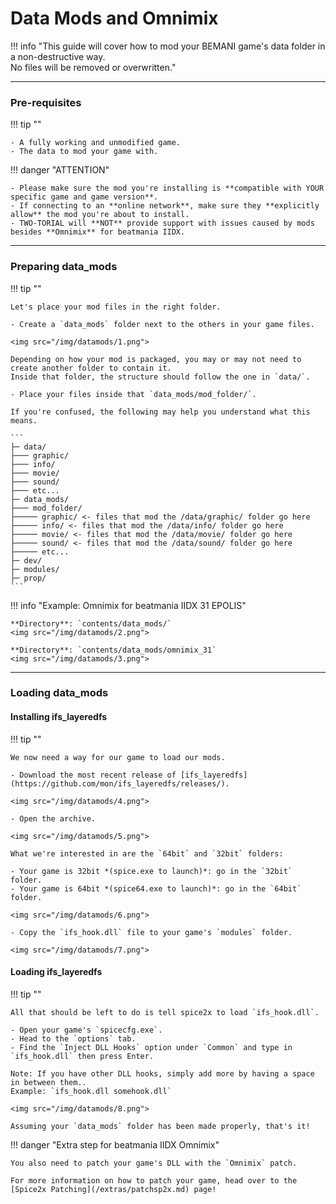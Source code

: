 # Data Mods and Omnimix

!!! info "This guide will cover how to mod your BEMANI game's data folder in a non-destructive way.<br>No files will be removed or overwritten."

---
### Pre-requisites

!!! tip ""

	- A fully working and unmodified game.
	- The data to mod your game with.

!!! danger "ATTENTION"

	- Please make sure the mod you're installing is **compatible with YOUR specific game and game version**.
	- If connecting to an **online network**, make sure they **explicitly allow** the mod you're about to install.
	- TWO-TORIAL will **NOT** provide support with issues caused by mods besides **Omnimix** for beatmania IIDX.

---
### Preparing data_mods

!!! tip ""

	Let's place your mod files in the right folder.

	- Create a `data_mods` folder next to the others in your game files.

	<img src="/img/datamods/1.png">

	Depending on how your mod is packaged, you may or may not need to create another folder to contain it.  
	Inside that folder, the structure should follow the one in `data/`.

	- Place your files inside that `data_mods/mod_folder/`.

	If you're confused, the following may help you understand what this means.

	```
	├─ data/
	├─── graphic/
	├─── info/
	├─── movie/
	├─── sound/
	├─── etc...
	├─ data_mods/  
	├─── mod_folder/
	├───── graphic/ <- files that mod the /data/graphic/ folder go here
	├───── info/ <- files that mod the /data/info/ folder go here
	├───── movie/ <- files that mod the /data/movie/ folder go here
	├───── sound/ <- files that mod the /data/sound/ folder go here
	├───── etc...
	├─ dev/ 
	├─ modules/  
	├─ prop/  
	```

!!! info "Example: Omnimix for beatmania IIDX 31 EPOLIS"

	**Directory**: `contents/data_mods/`
	<img src="/img/datamods/2.png">
	
	**Directory**: `contents/data_mods/omnimix_31`
	<img src="/img/datamods/3.png">

---
### Loading data_mods

#### Installing ifs_layeredfs

!!! tip ""

	We now need a way for our game to load our mods.

	- Download the most recent release of [ifs_layeredfs](https://github.com/mon/ifs_layeredfs/releases/).

	<img src="/img/datamods/4.png">

	- Open the archive.

	<img src="/img/datamods/5.png">

	What we're interested in are the `64bit` and `32bit` folders:
	
	- Your game is 32bit *(spice.exe to launch)*: go in the `32bit` folder.
	- Your game is 64bit *(spice64.exe to launch)*: go in the `64bit` folder.

	<img src="/img/datamods/6.png">

	- Copy the `ifs_hook.dll` file to your game's `modules` folder.

	<img src="/img/datamods/7.png">

#### Loading ifs_layeredfs

!!! tip ""

	All that should be left to do is tell spice2x to load `ifs_hook.dll`.

	- Open your game's `spicecfg.exe`.
	- Head to the `options` tab.
	- Find the `Inject DLL Hooks` option under `Common` and type in `ifs_hook.dll` then press Enter.

	Note: If you have other DLL hooks, simply add more by having a space in between them..  
	Example: `ifs_hook.dll somehook.dll`

	<img src="/img/datamods/8.png">

	Assuming your `data_mods` folder has been made properly, that's it!

!!! danger "Extra step for beatmania IIDX Omnimix"

	You also need to patch your game's DLL with the `Omnimix` patch.
	
	For more information on how to patch your game, head over to the [Spice2x Patching](/extras/patchsp2x.md) page!